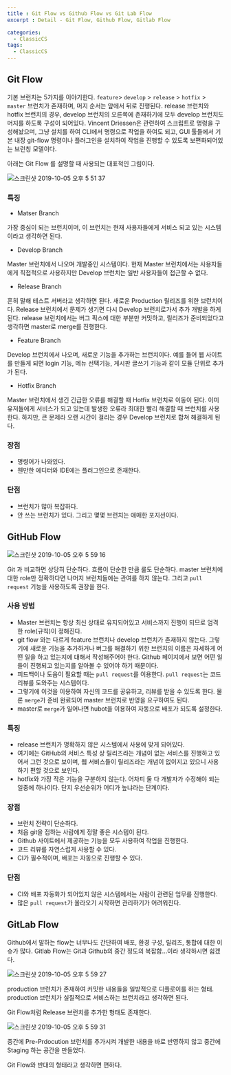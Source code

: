 ```yaml
---
title : Git Flow vs Github Flow vs Git Lab Flow
excerpt : Detail - Git Flow, Github Flow, Gitlab Flow

categories:
  - ClassicCS
tags:
  - ClassicCS
---
```


## Git Flow

기본 브런치는 5가지를 이야기한다. `feature`> `develop` > `release` > `hotfix` > `master` 브런치가 존재하며, 머지 순서는 앞에서 뒤로 진행된다. release 브런치와 hotfix 브런치의 경우, develop 브런치의 오른쪽에 존재하기에 모두 develop 브런치도 머지를 하도록 구성이 되어있다. Vincent Driessen은 관련하여 스크립트로 명령을 구성해놨으며, 그냥 설치를 하여 CLI에서 명령으로 작업을 하여도 되고, GUI 툴들에서 기본 내장 git-flow 명령이나 플러그인을 설치하여 작업을 진행할 수 있도록 보편화되어있는 브런칭 모델이다.

아래는 Git Flow 를 설명할 때 사용되는 대표적인 그림이다.

![스크린샷 2019-10-05 오후 5 51 37](https://user-images.githubusercontent.com/44635266/66252734-d02af700-e799-11e9-8091-26827db03448.png)


### 특징

* Matser Branch

가장 중심이 되는 브런치이며, 이 브런치는 현재 사용자들에게 서비스 되고 있는 시스템이라고 생각하면 된다.

* Develop Branch

Master 브런치에서 나오며 개발중인 시스템이다. 현재 Master 브런치에서는 사용자들에게 직접적으로 사용하지만 Develop 브런치는 일반 사용자들이 접근할 수 없다.

* Release Branch

흔히 말해 테스트 서버라고 생각하면 된다. 새로운 Production 릴리즈를 위한 브런치이다. Release 브런치에서 문제가 생기면 다시 Develop 브런치로가서 추가 개발을 하게된다. release 브런치에서는 버그 픽스에 대한 부분만 커밋하고, 릴리즈가 준비되었다고 생각하면 master로 merge를 진행한다. 

* Feature Branch

Develop 브런치에서 나오며, 새로운 기능을 추가하는 브런치이다. 예를 들어 웹 사이트를 만들게 되면 login 기능, 메뉴 선택기능, 게시판 글쓰기 기능과 같이 모듈 단위로 추가가 된다.

* Hotfix Branch

Master 브런치에서 생긴 긴급한 오류를 해결할 때 Hotfix 브런치로 이동이 된다. 이미 유저들에게 서비스가 되고 있는데 발생한 오류라 최대한 빨리 해결할 때 브런치를 사용한다. 하지만, 큰 문제라 오랜 시간이 걸리는 경우 Develop 브런치로 합쳐 해결하게 된다.  


### 장점

* 명령어가 나와있다.  
* 웬만한 에디터와 IDE에는 플러그인으로 존재한다.  

### 단점

* 브런치가 많아 복잡하다.  
* 안 쓰는 브런치가 있다. 그리고 몇몇 브런치는 애매한 포지션이다.  

## GitHub Flow

![스크린샷 2019-10-05 오후 5 59 16](https://user-images.githubusercontent.com/44635266/66252751-036d8600-e79a-11e9-9487-ee590d1fc24f.png)

Git 과 비교하면 상당히 단순하다. 흐름이 단순한 만큼 룰도 단순하다. master 브런치에 대한 role만 정확하다면 나머지 브런치들에는 관여를 하지 않는다. 그리고 `pull request` 기능을 사용하도록 권장을 한다.

### 사용 방법

* Master 브런치는 항상 최신 상태로 유지되어있고 서비스까지 진행이 되므로 엄격한 role(규칙)이 정해진다.
* git flow 와는 다르게 feature 브런치나 develop 브런치가 존재하지 않는다. 그렇기에 새로운 기능을 추가하거나 버그를 해결하기 위한 브런치의 이름은 자세하게 어떤 일을 하고 있는지에 대해서 작성해주어야 한다. Github 페이지에서 보면 어떤 일들이 진행되고 있는지를 알아볼 수 있어야 하기 때문이다.
* 피드백이나 도움이 필요할 때는 `pull request`를 이용한다. `pull request`는 코드 리뷰를 도와주는 시스템이다.
* 그렇기에 이것을 이용하여 자신의 코드를 공유하고, 리뷰를 받을 수 있도록 한다. 물론 `merge`가 준비 완료되어 master 브런치로 반영을 요구하여도 된다.
* master로 `merge`가 일어나면 hubot을 이용하여 자동으로 배포가 되도록 설정한다.

### 특징

* release 브런치가 명확하지 않은 시스템에서 사용에 맞게 되어있다.
* 여기에는 GitHub의 서비스 특성 상 릴리즈라는 개념이 없는 서비스를 진행하고 있어서 그런 것으로 보이며, 웹 서비스들이 릴리즈라는 개념이 없이지고 있으니 사용하기 편할 것으로 보인다. 
* hotfix와 가장 작은 기능을 구분하지 않는다. 어차피 둘 다 개발자가 수정해야 되는 일중에 하나이다. 단지 우선순위가 어디가 높냐라는 단계이다.


### 장점

* 브런치 전략이 단순하다.
* 처음 git을 접하는 사람에게 정말 좋은 시스템이 된다.
* Github 사이트에서 제공하는 기능을 모두 사용하여 작업을 진행한다.
* 코드 리뷰를 자연스럽게 사용할 수 있다.
* CI가 필수적이며, 배포는 자동으로 진행할 수 있다.

### 단점

* CI와 배포 자동화가 되어있지 않은 시스템에서는 사람이 관련된 업무를 진행한다.
* 많은 `pull request`가 올라오기 시작하면 관리하기가 어려워진다.

## GitLab Flow
Github에서 말하는 flow는 너무나도 간단하여 배포, 환경 구성, 릴리즈, 통합에 대한 이슈가 많다. Gitlab Flow는 Git과 Github의 중간 정도의 복잡함...이라 생각하시면 쉽겠다. 

![스크린샷 2019-10-05 오후 5 59 27](https://user-images.githubusercontent.com/44635266/66252908-d0c48d00-e79b-11e9-9424-8a9e6528f802.png)

production 브런치가 존재하여 커밋한 내용들을 일방적으로 디플로이를 하는 형태. production 브런치가 실질적으로 서비스하는 브런치라고 생각하면 된다.

Git Flow처럼 Release 브런치를 추가한 형태도 존재한다.

![스크린샷 2019-10-05 오후 5 59 31](https://user-images.githubusercontent.com/44635266/66252914-e3d75d00-e79b-11e9-94c3-7013ed2640af.png)

중간에 Pre-Prdocution 브런치를 추가시켜 개발한 내용을 바로 반영하지 않고 중간에 Staging 하는 공간을 만들었다.

Git Flow와 반대의 형태라고 생각하면 편하다.
